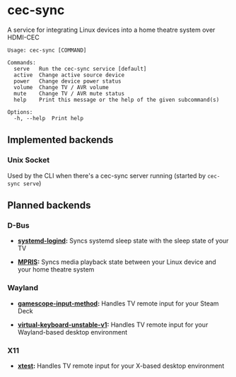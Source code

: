 # cec-sync

A service for integrating Linux devices into a home theatre system
over HDMI-CEC

```text
Usage: cec-sync [COMMAND]

Commands:
  serve   Run the cec-sync service [default]
  active  Change active source device
  power   Change device power status
  volume  Change TV / AVR volume
  mute    Change TV / AVR mute status
  help    Print this message or the help of the given subcommand(s)

Options:
  -h, --help  Print help
```

## Implemented backends

### Unix Socket

Used by the CLI when there's a cec-sync server running (started by `cec-sync serve`)

## Planned backends

### D-Bus

- **[systemd-logind](https://www.freedesktop.org/software/systemd/man/latest/org.freedesktop.login1.html):**
  Syncs systemd sleep state with the sleep state of your TV

- **[MPRIS](https://specifications.freedesktop.org/mpris-spec/latest):**
  Syncs media playback state between your Linux device and your home
  theatre system

### Wayland

- **[gamescope-input-method](https://github.com/ValveSoftware/gamescope/blob/master/protocol/gamescope-input-method.xml):**
  Handles TV remote input for your Steam Deck

- **[virtual-keyboard-unstable-v1](https://wayland.app/protocols/virtual-keyboard-unstable-v1):**
  Handles TV remote input for your Wayland-based desktop environment

### X11

- **[xtest](https://www.x.org/releases/X11R7.7/doc/libXtst/xtestlib.html):**
  Handles TV remote input for your X-based desktop environment

